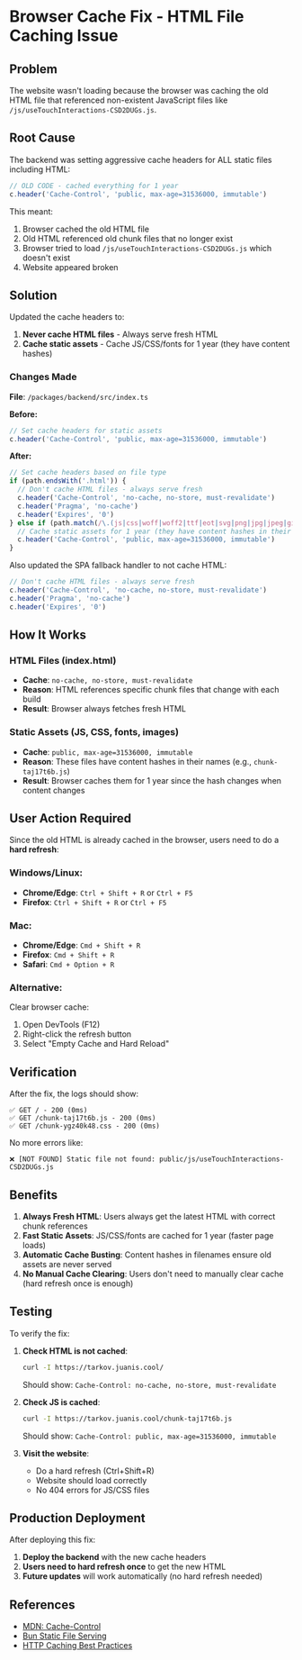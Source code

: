 # Browser Cache Fix - HTML File Caching Issue

## Problem

The website wasn't loading because the browser was caching the old HTML file that referenced non-existent JavaScript files like `/js/useTouchInteractions-CSD2DUGs.js`.

## Root Cause

The backend was setting aggressive cache headers for ALL static files including HTML:

```typescript
// OLD CODE - cached everything for 1 year
c.header('Cache-Control', 'public, max-age=31536000, immutable')
```

This meant:
1. Browser cached the old HTML file
2. Old HTML referenced old chunk files that no longer exist
3. Browser tried to load `/js/useTouchInteractions-CSD2DUGs.js` which doesn't exist
4. Website appeared broken

## Solution

Updated the cache headers to:
1. **Never cache HTML files** - Always serve fresh HTML
2. **Cache static assets** - Cache JS/CSS/fonts for 1 year (they have content hashes)

### Changes Made

**File**: `/packages/backend/src/index.ts`

**Before:**
```typescript
// Set cache headers for static assets
c.header('Cache-Control', 'public, max-age=31536000, immutable')
```

**After:**
```typescript
// Set cache headers based on file type
if (path.endsWith('.html')) {
  // Don't cache HTML files - always serve fresh
  c.header('Cache-Control', 'no-cache, no-store, must-revalidate')
  c.header('Pragma', 'no-cache')
  c.header('Expires', '0')
} else if (path.match(/\.(js|css|woff|woff2|ttf|eot|svg|png|jpg|jpeg|gif|webp|ico|webmanifest)$/)) {
  // Cache static assets for 1 year (they have content hashes in their names)
  c.header('Cache-Control', 'public, max-age=31536000, immutable')
}
```

Also updated the SPA fallback handler to not cache HTML:

```typescript
// Don't cache HTML files - always serve fresh
c.header('Cache-Control', 'no-cache, no-store, must-revalidate')
c.header('Pragma', 'no-cache')
c.header('Expires', '0')
```

## How It Works

### HTML Files (index.html)
- **Cache**: `no-cache, no-store, must-revalidate`
- **Reason**: HTML references specific chunk files that change with each build
- **Result**: Browser always fetches fresh HTML

### Static Assets (JS, CSS, fonts, images)
- **Cache**: `public, max-age=31536000, immutable`
- **Reason**: These files have content hashes in their names (e.g., `chunk-taj17t6b.js`)
- **Result**: Browser caches them for 1 year since the hash changes when content changes

## User Action Required

Since the old HTML is already cached in the browser, users need to do a **hard refresh**:

### Windows/Linux:
- **Chrome/Edge**: `Ctrl + Shift + R` or `Ctrl + F5`
- **Firefox**: `Ctrl + Shift + R` or `Ctrl + F5`

### Mac:
- **Chrome/Edge**: `Cmd + Shift + R`
- **Firefox**: `Cmd + Shift + R`
- **Safari**: `Cmd + Option + R`

### Alternative:
Clear browser cache:
1. Open DevTools (F12)
2. Right-click the refresh button
3. Select "Empty Cache and Hard Reload"

## Verification

After the fix, the logs should show:
```
✅ GET / - 200 (0ms)
✅ GET /chunk-taj17t6b.js - 200 (0ms)
✅ GET /chunk-ygz40k48.css - 200 (0ms)
```

No more errors like:
```
❌ [NOT FOUND] Static file not found: public/js/useTouchInteractions-CSD2DUGs.js
```

## Benefits

1. **Always Fresh HTML**: Users always get the latest HTML with correct chunk references
2. **Fast Static Assets**: JS/CSS/fonts are cached for 1 year (faster page loads)
3. **Automatic Cache Busting**: Content hashes in filenames ensure old assets are never served
4. **No Manual Cache Clearing**: Users don't need to manually clear cache (hard refresh once is enough)

## Testing

To verify the fix:

1. **Check HTML is not cached**:
   ```bash
   curl -I https://tarkov.juanis.cool/
   ```
   Should show: `Cache-Control: no-cache, no-store, must-revalidate`

2. **Check JS is cached**:
   ```bash
   curl -I https://tarkov.juanis.cool/chunk-taj17t6b.js
   ```
   Should show: `Cache-Control: public, max-age=31536000, immutable`

3. **Visit the website**:
   - Do a hard refresh (Ctrl+Shift+R)
   - Website should load correctly
   - No 404 errors for JS/CSS files

## Production Deployment

After deploying this fix:

1. **Deploy the backend** with the new cache headers
2. **Users need to hard refresh once** to get the new HTML
3. **Future updates** will work automatically (no hard refresh needed)

## References

- [MDN: Cache-Control](https://developer.mozilla.org/en-US/docs/Web/HTTP/Headers/Cache-Control)
- [Bun Static File Serving](https://bun.sh/docs/api/http#static-routes)
- [HTTP Caching Best Practices](https://web.dev/http-cache/)

